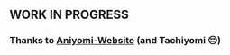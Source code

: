 ## WORK IN PROGRESS

### Thanks to [Aniyomi-Website](https://github.com/aniyomiorg/aniyomi-website) (and Tachiyomi 😔)
